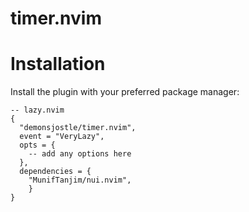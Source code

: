 # timer.nvim


# Installation 
Install the plugin with your preferred package manager:

```
-- lazy.nvim
{
  "demonsjostle/timer.nvim",
  event = "VeryLazy",
  opts = {
    -- add any options here
  },
  dependencies = {
    "MunifTanjim/nui.nvim",
    }
}
```

